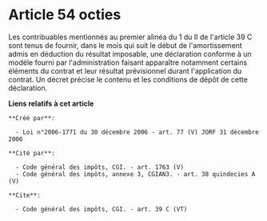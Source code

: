 # Article 54 octies

Les contribuables mentionnés au premier alinéa du 1 du II de l'article 39 C sont tenus de fournir, dans le mois qui suit le
début de l'amortissement admis en déduction du résultat imposable, une déclaration conforme à un modèle fourni par
l'administration faisant apparaître notamment certains éléments du contrat et leur résultat prévisionnel durant l'application
du contrat. Un décret précise le contenu et les conditions de dépôt de cette déclaration.

**Liens relatifs à cet article**

	**Créé par**:

	  - Loi n°2006-1771 du 30 décembre 2006 - art. 77 (V) JORF 31 décembre 2006

	**Cité par**:

	  - Code général des impôts, CGI. - art. 1763 (V)
	  - Code général des impôts, annexe 3, CGIAN3. - art. 38 quindecies A (V)

	**Cite**:

	  - Code général des impôts, CGI. - art. 39 C (VT)
